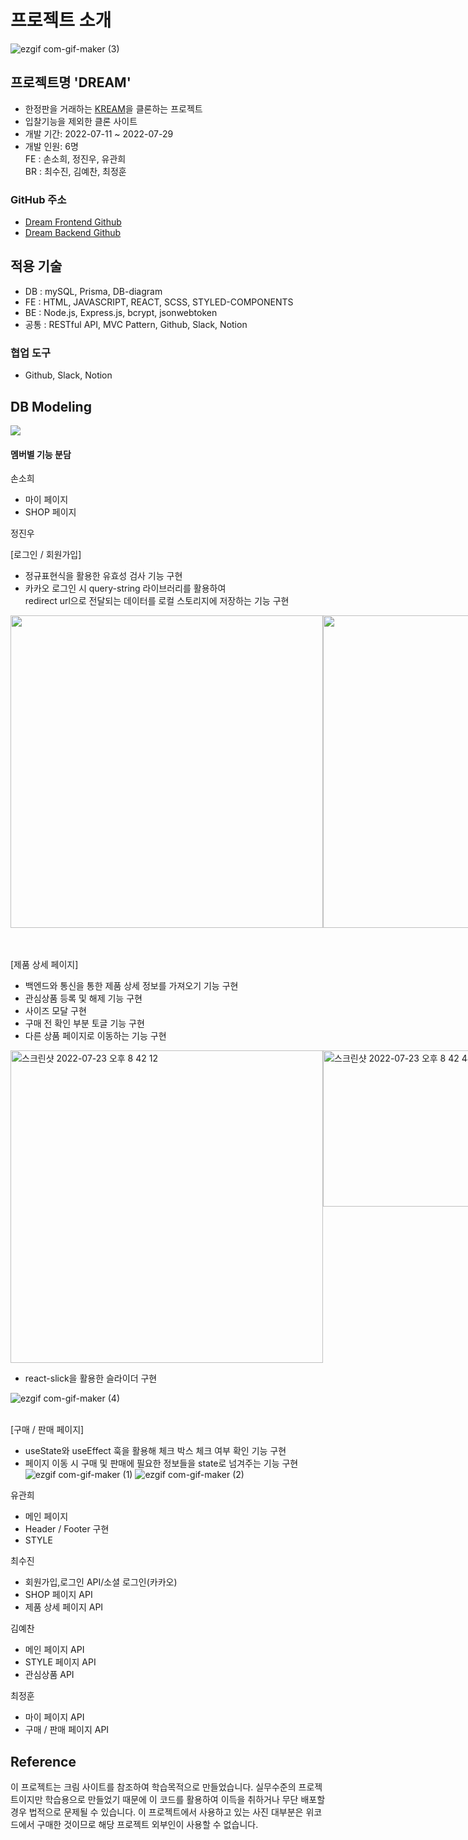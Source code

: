 # 프로젝트 소개

![ezgif com-gif-maker (3)](https://user-images.githubusercontent.com/66675699/180681932-cf47ff6c-718a-464c-b40b-06e437539264.gif)

## 프로젝트명 'DREAM'

- 한정판을 거래하는 [KREAM](https://kream.co.kr/)을 클론하는 프로젝트
- 입찰기능을 제외한 클론 사이트
- 개발 기간: 2022-07-11 ~ 2022-07-29
- 개발 인원: 6명<br>
  FE : 손소희, 정진우, 유관희<br>
  BR : 최수진, 김예찬, 최정훈

### GitHub 주소

- [Dream Frontend Github](https://github.com/wecode-bootcamp-korea/justcode-5-2nd-dream-front)
- [Dream Backend Github](https://github.com/wecode-bootcamp-korea/justcode-5-2nd-dream-back)

## 적용 기술

- DB : mySQL, Prisma, DB-diagram
- FE : HTML, JAVASCRIPT, REACT, SCSS, STYLED-COMPONENTS
- BE : Node.js, Express.js, bcrypt, jsonwebtoken
- 공통 : RESTful API, MVC Pattern, Github, Slack, Notion

### 협업 도구

- Github, Slack, Notion

## DB Modeling

![](https://velog.velcdn.com/images/jeongssi94/post/49cca761-78e9-4331-96bc-8f130f913e3a/image.png)

#### 멤버별 기능 분담

손소희

- 마이 페이지
- SHOP 페이지

정진우

[로그인 / 회원가입]

- 정규표현식을 활용한 유효성 검사 기능 구현
- 카카오 로그인 시 query-string 라이브러리를 활용하여 <br>
  redirect url으로 전달되는 데이터를 로컬 스토리지에 저장하는 기능 구현

<div style="display:flex">
<img src="https://user-images.githubusercontent.com/66675699/180680873-d5628187-1fb9-48d1-9dd8-6d7ccf16592c.png" style="width:500px; height:500px"/>
<img src="https://user-images.githubusercontent.com/66675699/180680940-6fb506f2-8bf1-4b4c-bc1d-07f946f0d388.png" style="width:500px; height:500px"/>
</div>

<br><br>
[제품 상세 페이지]

- 백엔드와 통신을 통한 제품 상세 정보를 가져오기 기능 구현
- 관심상품 등록 및 해제 기능 구현
- 사이즈 모달 구현
- 구매 전 확인 부분 토글 기능 구현
- 다른 상품 페이지로 이동하는 기능 구현

<div style="display:flex">
<img width="500" alt="스크린샷 2022-07-23 오후 8 42 12" src="https://user-images.githubusercontent.com/66675699/180681125-d6af9f88-ea97-4f1d-a875-9c76bb0ee1a6.png">
  <img width="500" height="250" alt="스크린샷 2022-07-23 오후 8 42 48" src="https://user-images.githubusercontent.com/66675699/180681147-75615acd-3b5c-4018-bfe6-3714c1ee18a7.png">
  <img width="500" height="350" alt="스크린샷 2022-07-23 오후 8 42 54" src="https://user-images.githubusercontent.com/66675699/180681166-d9a1ef36-5118-4224-bf66-a9bd1913b810.png">
 
 <img width="500"  height="350" alt="스크린샷 2022-07-23 오후 9 23 10" src="https://user-images.githubusercontent.com/66675699/180682883-a0bc0acf-c205-4c67-b14f-37c9fd4b805e.png">
</div>

- react-slick을 활용한 슬라이더 구현

![ezgif com-gif-maker (4)](https://user-images.githubusercontent.com/66675699/180682591-562698be-6dae-4854-9976-1c06b9f66820.gif)

<br>
[구매 / 판매 페이지]

- useState와 useEffect 훅을 활용해 체크 박스 체크 여부 확인 기능 구현
- 페이지 이동 시 구매 및 판매에 필요한 정보들을
  state로 넘겨주는 기능 구현<br>
  ![ezgif com-gif-maker (1)](https://user-images.githubusercontent.com/66675699/180681576-6d815391-1f7c-49d7-aa50-933d9c2b761a.gif)
  ![ezgif com-gif-maker (2)](https://user-images.githubusercontent.com/66675699/180681790-b1a9427f-1284-44f7-9121-d0cbaaf0597e.gif)

유관희

- 메인 페이지
- Header / Footer 구현
- STYLE

최수진

- 회원가입,로그인 API/소셜 로그인(카카오)
- SHOP 페이지 API
- 제품 상세 페이지 API

김예찬

- 메인 페이지 API
- STYLE 페이지 API
- 관심상품 API

최정훈

- 마이 페이지 API
- 구매 / 판매 페이지 API

## Reference

이 프로젝트는 크림 사이트를 참조하여 학습목적으로 만들었습니다.
실무수준의 프로젝트이지만 학습용으로 만들었기 때문에 이 코드를 활용하여 이득을 취하거나 무단 배포할 경우 법적으로 문제될 수 있습니다.
이 프로젝트에서 사용하고 있는 사진 대부분은 위코드에서 구매한 것이므로 해당 프로젝트 외부인이 사용할 수 없습니다.

